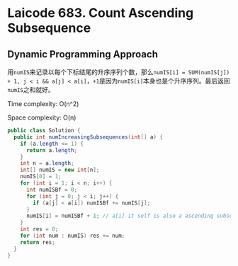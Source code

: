 # Laicode 683. Count Ascending Subsequence

## Dynamic Programming Approach

用`numIS`来记录以每个下标结尾的升序序列个数，那么`numIS[i] = SUM(numIS[j]) + 1, j < i && a[j] < a[i]`，`+1`是因为`numIS[i]`本身也是个升序序列。最后返回`numIS`之和就好。

Time complexity: O(n^2)

Space complexity: O(n)

```java
public class Solution {
  public int numIncreasingSubsequences(int[] a) {
    if (a.length <= 1) {
      return a.length;
    }
    int n = a.length;
    int[] numIS = new int[n];
    numIS[0] = 1;
    for (int i = 1; i < n; i++) {
      int numISBf = 0;
      for (int j = 0; j < i; j++) {
        if (a[j] < a[i]) numISBf += numIS[j];
      }
      numIS[i] = numISBf + 1; // a[i] it self is also a ascending subsequence
    }
    int res = 0;
    for (int num : numIS) res += num;
    return res;
  }
}
```